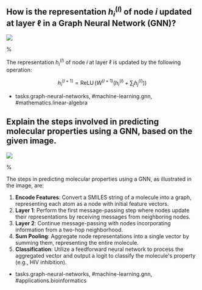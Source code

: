 ## How is the representation $h_i^{(l)}$ of node $i$ updated at layer $\ell$ in a Graph Neural Network (GNN)?

![](https://cdn.mathpix.com/cropped/2024_05_28_09a6ffb5cfe6176c86bbg-1.jpg?height=684&width=1811&top_left_y=372&top_left_x=146)

%

The representation $h_i^{(l)}$ of node $i$ at layer $\ell$ is updated by the following operation:

$$
h_{i}^{(l+1)} = \operatorname{ReLU}\left(W^{(l+1)}\left(h_{i}^{(l)} + \sum_{j} h_{j}^{(l)}\right)\right)
$$

- tasks.graph-neural-networks, #machine-learning.gnn, #mathematics.linear-algebra

## Explain the steps involved in predicting molecular properties using a GNN, based on the given image.

![](https://cdn.mathpix.com/cropped/2024_05_28_09a6ffb5cfe6176c86bbg-1.jpg?height=684&width=1811&top_left_y=372&top_left_x=146)

%

The steps in predicting molecular properties using a GNN, as illustrated in the image, are:

1. **Encode Features**: Convert a SMILES string of a molecule into a graph, representing each atom as a node with initial feature vectors.
2. **Layer 1**: Perform the first message-passing step where nodes update their representations by receiving messages from neighboring nodes.
3. **Layer 2**: Continue message-passing with nodes incorporating information from a two-hop neighborhood.
4. **Sum Pooling**: Aggregate node representations into a single vector by summing them, representing the entire molecule.
5. **Classification**: Utilize a feedforward neural network to process the aggregated vector and output a logit to classify the molecule's property (e.g., HIV inhibition).

- tasks.graph-neural-networks, #machine-learning.gnn, #applications.bioinformatics
